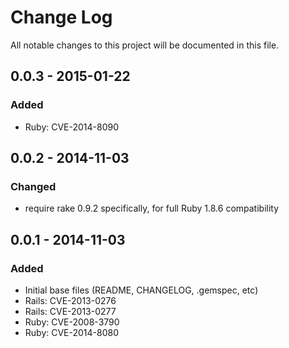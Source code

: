 # Change Log
All notable changes to this project will be documented in this file.

## 0.0.3 - 2015-01-22
### Added
- Ruby: CVE-2014-8090

## 0.0.2 - 2014-11-03
### Changed
- require rake 0.9.2 specifically, for full Ruby 1.8.6 compatibility

## 0.0.1 - 2014-11-03
### Added
- Initial base files (README, CHANGELOG, .gemspec, etc)
- Rails: CVE-2013-0276
- Rails: CVE-2013-0277
- Ruby: CVE-2008-3790
- Ruby: CVE-2014-8080
